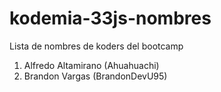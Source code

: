 # kodemia-33js-nombres

Lista de nombres de koders del bootcamp


1. Alfredo Altamirano (Ahuahuachi)
2. Brandon Vargas (BrandonDevU95)